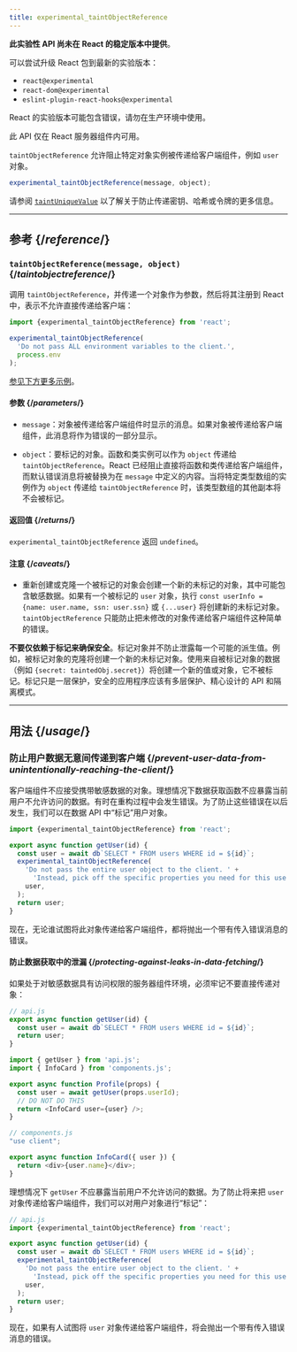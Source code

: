 ```yaml
---
title: experimental_taintObjectReference
---
```


<Wip>

**此实验性 API 尚未在 React 的稳定版本中提供**。

可以尝试升级 React 包到最新的实验版本：

- `react@experimental`
- `react-dom@experimental`
- `eslint-plugin-react-hooks@experimental`

React 的实验版本可能包含错误，请勿在生产环境中使用。

此 API 仅在 React 服务器组件内可用。

</Wip>


<Intro>

`taintObjectReference` 允许阻止特定对象实例被传递给客户端组件，例如 `user` 对象。

```js
experimental_taintObjectReference(message, object);
```

请参阅 [`taintUniqueValue`](/reference/react/experimental_taintUniqueValue) 以了解关于防止传递密钥、哈希或令牌的更多信息。

</Intro>

<InlineToc />

---

## 参考 {/*reference*/}

### `taintObjectReference(message, object)` {/*taintobjectreference*/}

调用 `taintObjectReference`，并传递一个对象作为参数，然后将其注册到 React 中，表示不允许直接传递给客户端：

```js
import {experimental_taintObjectReference} from 'react';

experimental_taintObjectReference(
  'Do not pass ALL environment variables to the client.',
  process.env
);
```

[参见下方更多示例](#usage)。

#### 参数 {/*parameters*/}

* `message`：对象被传递给客户端组件时显示的消息。如果对象被传递给客户端组件，此消息将作为错误的一部分显示。

* `object`：要标记的对象。函数和类实例可以作为 `object` 传递给 `taintObjectReference`。React 已经阻止直接将函数和类传递给客户端组件，而默认错误消息将被替换为在 `message` 中定义的内容。当将特定类型数组的实例作为 `object` 传递给 `taintObjectReference` 时，该类型数组的其他副本将不会被标记。

#### 返回值 {/*returns*/}

`experimental_taintObjectReference` 返回 `undefined`。

#### 注意 {/*caveats*/}

- 重新创建或克隆一个被标记的对象会创建一个新的未标记的对象，其中可能包含敏感数据。如果有一个被标记的 `user` 对象，执行 `const userInfo = {name: user.name, ssn: user.ssn}` 或 `{...user}` 将创建新的未标记对象。`taintObjectReference` 只能防止把未修改的对象传递给客户端组件这种简单的错误。

<Pitfall>

**不要仅依赖于标记来确保安全**。标记对象并不防止泄露每一个可能的派生值。例如，被标记对象的克隆将创建一个新的未标记对象。使用来自被标记对象的数据（例如 `{secret: taintedObj.secret}`）将创建一个新的值或对象，它不被标记。标记只是一层保护，安全的应用程序应该有多层保护、精心设计的 API 和隔离模式。

</Pitfall>

---

## 用法 {/*usage*/}

### 防止用户数据无意间传递到客户端 {/*prevent-user-data-from-unintentionally-reaching-the-client*/}

客户端组件不应接受携带敏感数据的对象。理想情况下数据获取函数不应暴露当前用户不允许访问的数据。有时在重构过程中会发生错误。为了防止这些错误在以后发生，我们可以在数据 API 中“标记”用户对象。

```js
import {experimental_taintObjectReference} from 'react';

export async function getUser(id) {
  const user = await db`SELECT * FROM users WHERE id = ${id}`;
  experimental_taintObjectReference(
    'Do not pass the entire user object to the client. ' +
      'Instead, pick off the specific properties you need for this use case.',
    user,
  );
  return user;
}
```

现在，无论谁试图将此对象传递给客户端组件，都将抛出一个带有传入错误消息的错误。

<DeepDive>

#### 防止数据获取中的泄漏 {/*protecting-against-leaks-in-data-fetching*/}

如果处于对敏感数据具有访问权限的服务器组件环境，必须牢记不要直接传递对象：

```js
// api.js
export async function getUser(id) {
  const user = await db`SELECT * FROM users WHERE id = ${id}`;
  return user;
}
```

```js
import { getUser } from 'api.js';
import { InfoCard } from 'components.js';

export async function Profile(props) {
  const user = await getUser(props.userId);
  // DO NOT DO THIS
  return <InfoCard user={user} />;
}
```

```js
// components.js
"use client";

export async function InfoCard({ user }) {
  return <div>{user.name}</div>;
}
```

理想情况下 `getUser` 不应暴露当前用户不允许访问的数据。为了防止将来把 `user` 对象传递给客户端组件，我们可以对用户对象进行“标记”：


```js
// api.js
import {experimental_taintObjectReference} from 'react';

export async function getUser(id) {
  const user = await db`SELECT * FROM users WHERE id = ${id}`;
  experimental_taintObjectReference(
    'Do not pass the entire user object to the client. ' +
      'Instead, pick off the specific properties you need for this use case.',
    user,
  );
  return user;
}
```

现在，如果有人试图将 `user` 对象传递给客户端组件，将会抛出一个带有传入错误消息的错误。

</DeepDive>
